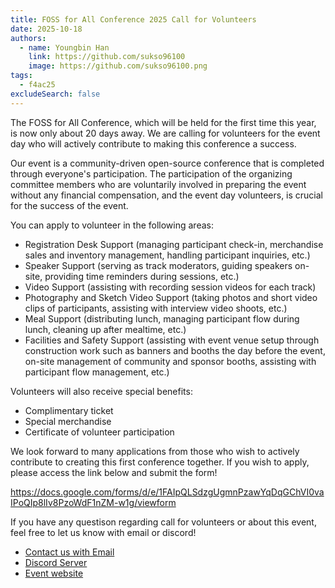 ```yaml
---
title: FOSS for All Conference 2025 Call for Volunteers
date: 2025-10-18
authors:
  - name: Youngbin Han
    link: https://github.com/sukso96100
    image: https://github.com/sukso96100.png
tags:
  - f4ac25
excludeSearch: false
---
```


The FOSS for All Conference, which will be held for the first time this year, is now only about 20 days away. We are calling for volunteers for the event day who will actively contribute to making this conference a success.

Our event is a community-driven open-source conference that is completed through everyone's participation. The participation of the organizing committee members who are voluntarily involved in preparing the event without any financial compensation, and the event day volunteers, is crucial for the success of the event.

You can apply to volunteer in the following areas:

- Registration Desk Support (managing participant check-in, merchandise sales and inventory management, handling participant inquiries, etc.)
- Speaker Support (serving as track moderators, guiding speakers on-site, providing time reminders during sessions, etc.)
- Video Support (assisting with recording session videos for each track)
- Photography and Sketch Video Support (taking photos and short video clips of participants, assisting with interview video shoots, etc.)
- Meal Support (distributing lunch, managing participant flow during lunch, cleaning up after mealtime, etc.)
- Facilities and Safety Support (assisting with event venue setup through construction work such as banners and booths the day before the event, on-site management of community and sponsor booths, assisting with participant flow management, etc.)

Volunteers will also receive special benefits:

- Complimentary ticket
- Special merchandise
- Certificate of volunteer participation

We look forward to many applications from those who wish to actively contribute to creating this first conference together. If you wish to apply, please access the link below and submit the form!

https://docs.google.com/forms/d/e/1FAIpQLSdzgUgmnPzawYqDqGChVI0vaIPoQIp8lIv8PzoWdF1nZM-w1g/viewform

If you have any questison regarding call for volunteers or about this event, feel free to let us know with email or discord!
- [Contact us with Email](mailto:contact@fossforall.org)
- [Discord Server](https://fossforall.org/en/docs/community/)
- [Event website](https://2025.fossforall.org/en)
